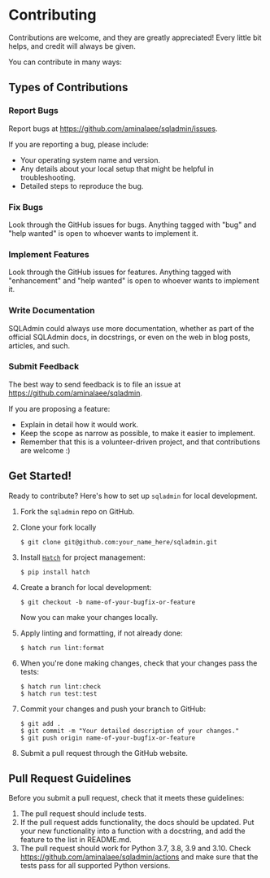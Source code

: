 # Contributing

Contributions are welcome, and they are greatly appreciated! Every little bit
helps, and credit will always be given.

You can contribute in many ways:

## Types of Contributions

### Report Bugs

Report bugs at https://github.com/aminalaee/sqladmin/issues.

If you are reporting a bug, please include:

* Your operating system name and version.
* Any details about your local setup that might be helpful in troubleshooting.
* Detailed steps to reproduce the bug.

### Fix Bugs

Look through the GitHub issues for bugs. Anything tagged with "bug" and "help
wanted" is open to whoever wants to implement it.

### Implement Features

Look through the GitHub issues for features. Anything tagged with "enhancement"
and "help wanted" is open to whoever wants to implement it.

### Write Documentation

SQLAdmin could always use more documentation, whether as part of the
official SQLAdmin docs, in docstrings, or even on the web in blog posts,
articles, and such.

### Submit Feedback

The best way to send feedback is to file an issue at https://github.com/aminalaee/sqladmin.

If you are proposing a feature:

* Explain in detail how it would work.
* Keep the scope as narrow as possible, to make it easier to implement.
* Remember that this is a volunteer-driven project, and that contributions
  are welcome :)

## Get Started!

Ready to contribute? Here's how to set up `sqladmin` for local development.

1. Fork the `sqladmin` repo on GitHub.
2. Clone your fork locally

    ```
    $ git clone git@github.com:your_name_here/sqladmin.git
    ```

3. Install [`Hatch`](https://hatch.pypa.io/latest/install/) for project management:

    ```
    $ pip install hatch
    ```

4. Create a branch for local development:

    ```
    $ git checkout -b name-of-your-bugfix-or-feature
    ```

    Now you can make your changes locally.

5. Apply linting and formatting, if not already done:

    ```
    $ hatch run lint:format
    ```

6. When you're done making changes, check that your changes pass the tests:

    ```
    $ hatch run lint:check
    $ hatch run test:test
    ```

7. Commit your changes and push your branch to GitHub:

    ```
    $ git add .
    $ git commit -m "Your detailed description of your changes."
    $ git push origin name-of-your-bugfix-or-feature
    ```

8. Submit a pull request through the GitHub website.

## Pull Request Guidelines

Before you submit a pull request, check that it meets these guidelines:

1. The pull request should include tests.
2. If the pull request adds functionality, the docs should be updated. Put
   your new functionality into a function with a docstring, and add the
   feature to the list in README.md.
3. The pull request should work for Python 3.7, 3.8, 3.9 and 3.10. Check
   https://github.com/aminalaee/sqladmin/actions
   and make sure that the tests pass for all supported Python versions.
